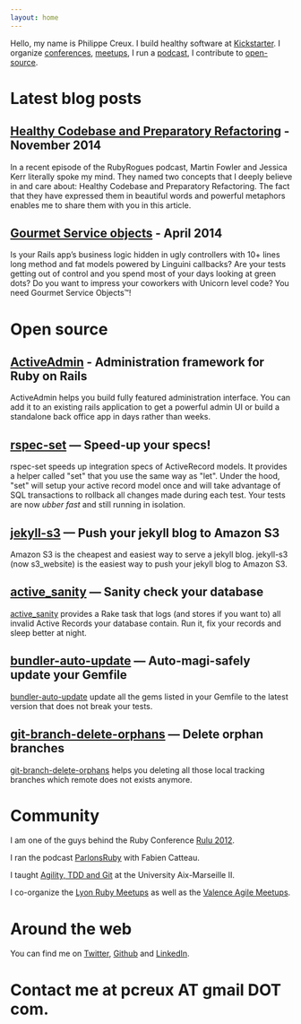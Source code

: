 ```yaml
---
layout: home
---
```


Hello, my name is Philippe Creux. I build healthy software at [Kickstarter](https://www.kickstarter.com). I organize [conferences](http://2012.rulu.eu),
[meetups](http://lyonrb.fr),
I run a [podcast](http://parlonsruby.com),
I contribute to [open-source](http://github.com/pcreux).

# Latest blog posts

## [Healthy Codebase and Preparatory Refactoring](http://brewhouse.io/blog/2014/11/10/healthy-codebase-and-preparatory-refactoring.html) - November 2014

In a recent episode of the RubyRogues podcast, Martin Fowler and Jessica
Kerr literally spoke my mind. They named two concepts that I deeply
believe in and care about: Healthy Codebase and Preparatory Refactoring.
The fact that they have expressed them in beautiful words and powerful
metaphors enables me to share them with you in this article.

## [Gourmet Service objects](http://brewhouse.io/blog/2014/04/30/gourmet-service-objects.html) - April 2014

Is your Rails app’s business logic hidden in ugly controllers with 10+
lines long method and fat models powered by Linguini callbacks? Are your
tests getting out of control and you spend most of your days looking at
green dots? Do you want to impress your coworkers with Unicorn level
code? You need Gourmet Service Objects™!

# Open source

## [ActiveAdmin](http://activeadmin.info) - Administration framework for Ruby on Rails

ActiveAdmin helps you build fully featured administration interface.
You can add it to an existing rails application to get a powerful admin UI or build a standalone back office app in days rather than weeks.

## [rspec-set](https://github.com/pcreux/rspec-set) — Speed-up your specs!

rspec-set speeds up integration specs of ActiveRecord models.
It provides a helper called "set" that you use the same
way as "let".
Under the hood, "set" will setup your active record model once and will
take advantage of SQL transactions to rollback all changes made during
each test. Your tests are now _ubber fast_ and still running in isolation.

## [jekyll-s3](https://github.com/laurilehmijoki/s3_website) — Push your jekyll blog to Amazon S3

Amazon S3 is the cheapest and easiest way to serve a jekyll blog. jekyll-s3 (now s3_website) is the easiest way to push your jekyll blog to Amazon S3.

## [active_sanity](https://github.com/versapay/active_sanity) — Sanity check your database

[active_sanity](https://github.com/versapay/active_sanity) provides a Rake task that logs (and stores if you want to)
all invalid Active Records your database contain. Run it, fix your records and
sleep better at night.

## [bundler-auto-update](https://github.com/versapay/bundler-auto-update) — Auto-magi-safely update your Gemfile

[bundler-auto-update](https://github.com/pcreux/bundler-auto-update) update all the gems listed in your Gemfile to
the latest version that does not break your tests.

## [git-branch-delete-orphans](https://github.com/pcreux/git-branch-delete-orphans) — Delete orphan branches

[git-branch-delete-orphans](https://github.com/pcreux/git-branch-delete-orphans) helps you deleting all those local tracking branches which remote does not exists anymore.

# Community

I am one of the guys behind the Ruby Conference [Rulu 2012](http://2012.rulu.eu).

I ran the podcast [ParlonsRuby](http://parlonsruby.com) with Fabien Catteau.

I taught [Agility, TDD and Git](https://speakerdeck.com/search?q=Philippe+Creux+IUT) at the University Aix-Marseille II.

I co-organize the [Lyon Ruby Meetups](http://lyonrb.fr) as well as the
[Valence Agile Meetups](http://groupspaces.com/CARAValence).

# Around the web

You can find me on [Twitter](http://twitter.com/pcreux), [Github](http://github.com/pcreux) and [LinkedIn](http://linkedin.com/in/pcreux).

# Contact me at pcreux AT gmail DOT com.

